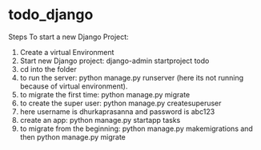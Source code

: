 # todo_django
Steps To start a new Django Project:
1) Create a virtual Environment
2) Start new Django project: django-admin startproject todo
3) cd into the folder
4) to run the server: python manage.py runserver (here its not running because of virtual environment).
5) to migrate the first time: python manage.py migrate
6) to create the super user: python manage.py createsuperuser
7) here username is dhurkaprasanna and password is abc123
8) create an app: python manage.py startapp tasks
9) to migrate from the beginning: python manage.py makemigrations and then python manage.py migrate
